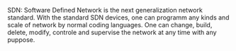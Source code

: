 
SDN: Software Defined Network is the next generalization network standard. With the standard SDN devices, one can programm any kinds and scale of network by normal coding languages. One can change, build, delete, modify, controle and supervise the network at any time with any puppose.
